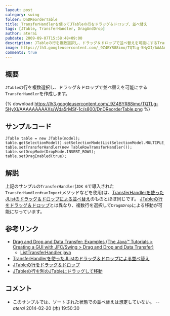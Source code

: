 ```yaml
---
layout: post
category: swing
folder: DnDReorderTable
title: TransferHandlerを使ってJTableの行をドラッグ＆ドロップ、並べ替え
tags: [JTable, TransferHandler, DragAndDrop]
author: aterai
pubdate: 2009-09-07T15:58:48+09:00
description: JTableの行を複数選択し、ドラッグ＆ドロップで並べ替えを可能にするTransferHandlerを作成します。
image: https://lh3.googleusercontent.com/_9Z4BYR88imo/TQTLg-5HyXI/AAAAAAAAAXs/Wda5rMSf-1c/s800/DnDReorderTable.png
comments: true
---
```

## 概要
`JTable`の行を複数選択し、ドラッグ＆ドロップで並べ替えを可能にする`TransferHandler`を作成します。

{% download https://lh3.googleusercontent.com/_9Z4BYR88imo/TQTLg-5HyXI/AAAAAAAAAXs/Wda5rMSf-1c/s800/DnDReorderTable.png %}

## サンプルコード
<pre class="prettyprint"><code>JTable table = new JTable(model);
table.getSelectionModel().setSelectionMode(ListSelectionModel.MULTIPLE_INTERVAL_SELECTION);
table.setTransferHandler(new TableRowTransferHandler());
table.setDropMode(DropMode.INSERT_ROWS);
table.setDragEnabled(true);
</code></pre>

## 解説
上記のサンプルの`TransferHandler`(`JDK 6`で導入された`TransferHandler#canImport`メソッドなどを使用)は、[TransferHandlerを使ったJListのドラッグ＆ドロップによる並べ替え](http://ateraimemo.com/Swing/DnDReorderList.html)のものとほぼ同じです。
[JTableの行をドラッグ＆ドロップ](http://ateraimemo.com/Swing/DnDTable.html)とは異なり、複数行を選択して`Drag&Drop`による移動が可能になっています。

## 参考リンク
- [Drag and Drop and Data Transfer: Examples (The Java™ Tutorials > Creating a GUI with JFC/Swing > Drag and Drop and Data Transfer)](http://docs.oracle.com/javase/tutorial/uiswing/examples/dnd/index.html#BasicDnD)
    - [ListTransferHandler.java](http://docs.oracle.com/javase/tutorial/uiswing/examples/dnd/DropDemoProject/src/dnd/ListTransferHandler.java)
- [TransferHandlerを使ったJListのドラッグ＆ドロップによる並べ替え](http://ateraimemo.com/Swing/DnDReorderList.html)
- [JTableの行をドラッグ＆ドロップ](http://ateraimemo.com/Swing/DnDTable.html)
- [JTableの行を別のJTableにドラッグして移動](http://ateraimemo.com/Swing/DragRowsAnotherTable.html)

<!-- dummy comment line for breaking list -->

## コメント
- このサンプルでは、ソートされた状態での並べ替えは想定していない。 -- *aterai* 2014-02-20 (木) 19:50:30

<!-- dummy comment line for breaking list -->
